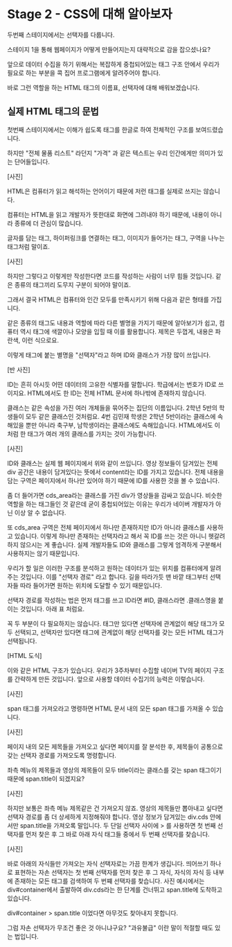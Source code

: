 # Stage 2 - CSS에 대해 알아보자

두번째 스테이지에서는 선택자를 다룹니다.

스테이지 1을 통해 웹페이지가 어떻게 만들어지는지 대략적으로 감을 잡으셨나요?

앞으로 데이터 수집을 하기 위해서는 복잡하게 중첩되어있는 태그 구조 안에서 우리가 필요로 하는 부분을 콕 집어 프로그램에게 알려주어야 합니다.

바로 그런 역할을 하는 HTML 태그의 이름표, 선택자에 대해 배워보겠습니다.


## 실제 HTML 태그의 문법

첫번째 스테이지에서는 이해가 쉽도록 태그를 한글로 하여 전체적인 구조를 보여드렸습니다.

하지만 "전체 물품 리스트" 라던지 "가격" 과 같은 텍스트는 우리 인간에게만 의미가 있는 단어들입니다.

[사진]

HTML은 컴퓨터가 읽고 해석하는 언어이기 때문에 저런 태그를 실제로 쓰지는 않습니다.



컴퓨터는 HTML을 읽고 개발자가 뜻한대로 화면에 그려내야 하기 때문에, 내용이 아니라 종류에 더 관심이 많습니다.

글자를 담는 태그, 하이퍼링크를 연결하는 태그, 이미지가 들어가는 태그, 구역을 나누는 태그처럼 말이죠.

[사진]

하지만 그렇다고 이렇게만 작성한다면 코드를 작성하는 사람이 너무 힘들 것입니다. 같은 종류의 태그끼리 도무지 구분이 되어야 말이죠.



그래서 결국 HTML은 컴퓨터와 인간 모두를 만족시키기 위해 다음과 같은 형태를 가집니다.

같은 종류의 태그도 내용과 역할에 따라 다른 별명을 가지기 때문에 알아보기가 쉽고, 컴퓨터 역시 태그에 색깔이나 모양을 입힐 때 이를 활용합니다. 제목은 두껍게, 내용은 파란색, 이런 식으로요.



이렇게 태그에 붙는 별명을 "선택자"라고 하며 ID와 클래스가 가장 많이 쓰입니다.

[반 사진]

ID는 흔히 아시듯 어떤 데이터의 고유한 식별자를 말합니다. 학급에서는 번호가 ID로 쓰이지요.
HTML에서도 한 ID는 전체 HTML 문서에 하나밖에 존재하지 않습니다.

클래스는 같은 속성을 가진 여러 개체들을 묶어주는 집단의 이름입니다. 2학년 5반의 학생들이 모두 같은 클래스인 것처럼요.
4번 김민재 학생은 2학년 5반이라는 클래스에 속해있을 뿐만 아니라 축구부, 남학생이라는 클래스에도 속해있습니다.
HTML에서도 이처럼 한 태그가 여러 개의 클래스를 가지는 것이 가능합니다.



[사진]

ID와 클래스는 실제 웹 페이지에서 위와 같이 쓰입니다.
영상 정보들이 담겨있는 전체 div 공간은 내용이 담겨있다는 뜻에서 content라는 ID를 가지고 있습니다.
전체 내용을 담는 구역은 페이지에서 하나만 있어야 하기 때문에 ID를 사용한 것을 볼 수 있습니다.

좀 더 들어가면 cds_area라는 클래스를 가진 div가 영상들을 감싸고 있습니다.
비슷한 역할을 하는 태그들인 것 같은데 굳이 중첩되어있는 이유는 우리가 네이버 개발자가 아닌 이상 알 수 없습니다.

또 cds_area 구역은 전체 페이지에서 하나만 존재하지만 ID가 아니라 클래스를 사용하고 있습니다.
이렇게 하나만 존재하는 선택자라고 해서 꼭 ID를 쓰는 것은 아니니 헷갈려하지 않으시는 게 좋습니다.
실제 개발자들도 ID와 클래스를 그렇게 엄격하게 구분해서 사용하지는 않기 때문입니다.



우리가 할 일은 이러한 구조를 분석하고 원하는 데이터가 있는 위치를 컴퓨터에게 알려주는 것입니다.
이를 "선택자 경로" 라고 합니다. 길을 따라가듯 맨 바깥 태그부터 선택자들 따라 들어가면 원하는 위치에 도달할 수 있기 때문입니다.

선택자 경로를 작성하는 법은 먼저 태그를 쓰고 ID라면 #ID, 클래스라면 .클래스명을 붙이는 것입니다. 아래 표 처럼요.


꼭 두 부분이 다 필요하지는 않습니다. 태그만 있다면 선택자에 관계없이 해당 태그가 모두 선택되고, 선택자만 있다면 태그에 관계없이 해당 선택자를 갖는 모든 HTML 태그가 선택됩니다. 



[HTML 도식]

이와 같은 HTML 구조가 있습니다. 우리가 3주차부터 수집할 네이버 TV의 페이지 구조를 간략하게 만든 것입니다.
앞으로 사용할 데이터 수집기의 능력은 이렇습니다.

[사진]

span 태그를 가져오라고 명령하면 HTML 문서 내의 모든 span 태그를 가져올 수 있습니다.

[사진]

페이지 내의 모든 제목들을 가져오고 싶다면 페이지를 잘 분석한 후, 제목들이 공통으로 갖는 선택자 경로를 가져오도록 명령합니다.

좌측 메뉴의 제목들과 영상의 제목들이 모두 title이라는 클래스를 갖는 span 태그이기 때문에 span.title이 되겠지요?

[사진]

하지만 보통은 좌측 메뉴 제목같은 건 가져오지 않죠. 영상의 제목들만 뽑아내고 싶다면 선택자 경로를 좀 더 상세하게 지정해줘야 합니다.
영상 정보가 담겨있는 div.cds 안에서만 span.title을 가져오록 말입니다.
두 단일 선택자 사이에 > 를 사용하면 첫 번째 선택자를 먼저 찾은 후 그 바로 아래 자식 태그들 중에서 두 번째 선택자를 찾습니다.

[사진]

바로 아래의 자식들만 가져오는 자식 선택자로는 가끔 한계가 생깁니다. 띄어쓰기 하나로 표현하는 자손 선택자는 첫 번째 선택자를 먼저 찾은 후 그 자식, 자식의 자식 등 내부에 존재하는 모든 태그를 검색하여 두 번쨰 선택자를 찾습니다.
사진 예시에서는 div#container에서 출발하여 div.cds라는 한 단계를 건너뛰고 span.title에 도착하고 있습니다.

div#container > span.title 이었다면 아무것도 찾아내지 못합니다.


그럼 자손 선택자가 무조건 좋은 것 아니냐구요? "과유불급" 이란 말이 적절할 때도 있는 법입니다.

